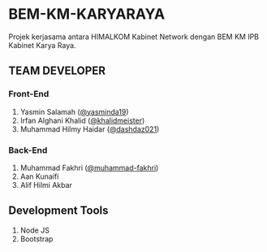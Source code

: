 # BEM-KM-KARYARAYA
Projek kerjasama antara HIMALKOM Kabinet Network dengan BEM KM IPB Kabinet Karya Raya.

## TEAM DEVELOPER
### Front-End
1. Yasmin Salamah ([@yasminda19](https://github.com/yasminda19))
2. Irfan Alghani Khalid ([@khalidmeister](https://github.com/khalidmeister))
3. Muhammad Hilmy Haidar ([@dashdaz021](https://github.com/dashdaz021))

### Back-End
1. Muhammad Fakhri ([@muhammad-fakhri](https://github.com/muhammad-fakhri))
2. Aan Kunaifi
3. Alif Hilmi Akbar

## Development Tools
1. Node JS
2. Bootstrap